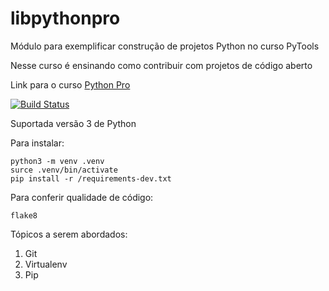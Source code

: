 # libpythonpro
Módulo para exemplificar construção de projetos Python no curso PyTools

Nesse curso é ensinando como contribuir com projetos de código aberto

Link para o curso [Python Pro](https://pythonpro.com.br/)

[![Build Status](https://travis-ci.com/tiagotardelli/libpythonpro.svg?branch=main)](https://travis-ci.com/tiagotardelli/libpythonpro)

Suportada versão 3 de Python

Para instalar:
```console
python3 -m venv .venv
surce .venv/bin/activate
pip install -r /requirements-dev.txt

```

Para conferir qualidade de código:

```console
flake8

```

Tópicos a serem abordados:
1. Git
2. Virtualenv
3. Pip